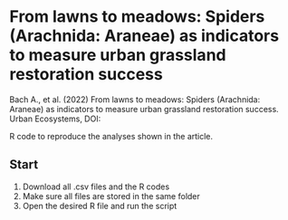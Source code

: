 # From lawns to meadows: Spiders (Arachnida: Araneae) as indicators to measure urban grassland restoration success
Bach A., et al. (2022) From lawns to meadows: Spiders (Arachnida: Araneae) as indicators to measure urban grassland restoration success. Urban Ecosystems, DOI: 


R code to reproduce the analyses shown in the article.

## Start

1. Download all .csv files and the R codes
2. Make sure all files are stored in the same folder
3. Open the desired R file and run the script
